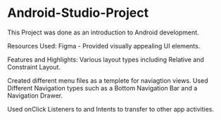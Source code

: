 # Android-Studio-Project

This Project was done as an introduction to Android development.

Resources Used:
Figma - Provided visually appealing UI elements. 

Features and Highlights:
Various layout types including Relative and Constraint Layout.

Created different menu files as a templete for naviagtion views. 
Used Different Navigation types such as a Bottom Navigation Bar
and a Navigation Drawer.

Used onClick Listeners to and Intents to transfer to other app activities.


